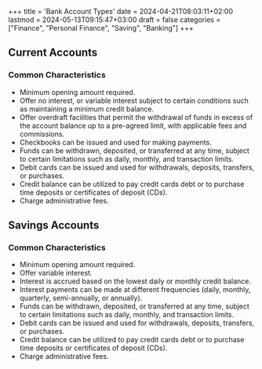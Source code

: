 +++
title = 'Bank Account Types'
date = 2024-04-21T08:03:11+02:00
lastmod = 2024-05-13T09:15:47+03:00
draft = false
categories = ["Finance", "Personal Finance", "Saving", "Banking"]
+++
## Current Accounts

### Common Characteristics

- Minimum opening amount required.
- Offer no interest, or variable interest subject to certain conditions such as maintaining a minimum credit balance.
- Offer overdraft facilities that permit the withdrawal of funds in excess of the account balance up to a pre-agreed limit, with applicable fees and commissions.
- Checkbooks can be issued and used for making payments.
- Funds can be withdrawn, deposited, or transferred at any time, subject to certain limitations such as daily, monthly, and transaction limits.
- Debit cards can be issued and used for withdrawals, deposits, transfers, or purchases.
- Credit balance can be utilized to pay credit cards debt or to purchase time deposits or certificates of deposit (CDs).
- Charge administrative fees.
      
## Savings Accounts

### Common Characteristics

- Minimum opening amount required.
- Offer variable interest.
- Interest is accrued based on the lowest daily or monthly credit balance.
- Interest payments can be made at different frequencies (daily, monthly, quarterly, semi-annually, or annually).
- Funds can be withdrawn, deposited, or transferred at any time, subject to certain limitations such as daily, monthly, and transaction limits.
- Debit cards can be issued and used for withdrawals, deposits, transfers, or purchases.
- Credit balance can be utilized to pay credit cards debt or to purchase time deposits or certificates of deposit (CDs).
- Charge administrative fees.

